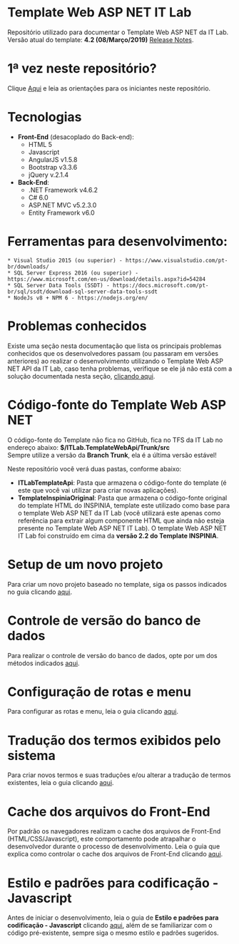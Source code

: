 # Template Web ASP NET IT Lab
Repositório utilizado para documentar o Template Web ASP NET da IT Lab.
Versão atual do template: **4.2 (08/Março/2019)** [Release Notes](Release-Notes.md).

# 1ª vez neste repositório?
Clique [Aqui](Welcome.md) e leia as orientações para os iniciantes neste repositório.

# Tecnologias
* **Front-End** (desacoplado do Back-end):
    * HTML 5
    * Javascript
    * AngularJS v1.5.8
    * Bootstrap v3.3.6
    * jQuery v.2.1.4
* **Back-End**:
    * .NET Framework v4.6.2
    * C# 6.0
    * ASP.NET MVC v5.2.3.0
    * Entity Framework v6.0

# Ferramentas para desenvolvimento:
    * Visual Studio 2015 (ou superior) - https://www.visualstudio.com/pt-br/downloads/
    * SQL Server Express 2016 (ou superior) - https://www.microsoft.com/en-us/download/details.aspx?id=54284
    * SQL Server Data Tools (SSDT) - https://docs.microsoft.com/pt-br/sql/ssdt/download-sql-server-data-tools-ssdt
    * NodeJs v8 + NPM 6 - https://nodejs.org/en/

# Problemas conhecidos
Existe uma seção nesta documentação que lista os principais problemas conhecidos que os desenvolvedores passam (ou passaram em versões anteriores) ao realizar o desenvolvimento utilizando o Template Web ASP NET API da IT Lab, caso tenha problemas, verifique se ele já não está com a solução documentada nesta seção, [clicando aqui](known-issues.md).

# Código-fonte do Template Web ASP NET
O código-fonte do Template não fica no GitHub, fica no TFS da IT Lab no endereço abaixo:
    __$/ITLab.TemplateWebApi/Trunk/src__<br>
Sempre utilize a versão da **Branch Trunk**, ela é a última versão estável!

Neste repositório você verá duas pastas, conforme abaixo:
* **ITLabTemplateApi**: Pasta que armazena o código-fonte do template (é este que você vai utilizar para criar novas aplicações).
* **TemplateInspiniaOriginal**: Pasta que armazena o código-fonte original do template HTML do INSPINIA, template este utilizado como base para o template Web ASP NET da IT Lab (você utilizará este apenas como referência para extrair algum componente HTML que ainda não esteja presente no Template Web ASP NET IT Lab). O template Web ASP NET IT Lab foi construído em cima da **versão 2.2 do Template INSPINIA**.

# Setup de um novo projeto
Para criar um novo projeto baseado no template, siga os passos indicados no guia clicando [aqui](Setup-New-Project.md).

# Controle de versão do banco de dados
Para realizar o controle de versão do banco de dados, opte por um dos métodos indicados [aqui](DataBase-Version-Control.md).

# Configuração de rotas e menu
Para configurar as rotas e menu, leia o guia clicando [aqui](Rota-Menu.md).

# Tradução dos termos exibidos pelo sistema
Para criar novos termos e suas traduções e/ou alterar a tradução de termos existentes, leia o guia clicando [aqui](Dictionary.md).

# Cache dos arquivos do Front-End
Por padrão os navegadores realizam o cache dos arquivos de Front-End (HTML/CSS/Javascript), este comportamento pode atrapalhar o desenvolvedor durante o processo de desenvolvimento.
Leia o guia que explica como controlar o cache dos arquivos de Front-End clicando [aqui](FrontEnd-Cache.md).

# Estilo e padrões para codificação - Javascript
Antes de iniciar o desenvolvimento, leia o guia de **Estilo e padrões para codificação - Javascript** clicando [aqui](patterns/Javascript.md), além de se familiarizar com o código pré-existente, sempre siga o mesmo estilo e padrões sugeridos.
